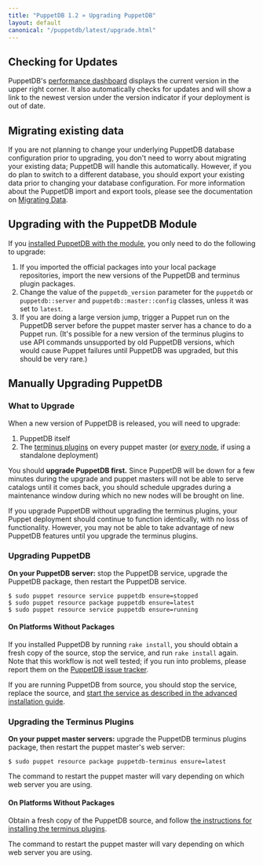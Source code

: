 ```yaml
---
title: "PuppetDB 1.2 » Upgrading PuppetDB"
layout: default
canonical: "/puppetdb/latest/upgrade.html"
---
```



[dashboard]: ./maintain_and_tune.html#monitor-the-performance-dashboard
[connect_master]: ./connect_puppet_master.html
[connect_apply]: ./connect_puppet_apply.html
[redmine]: http://projects.puppetlabs.com/projects/puppetdb/issues
[start_source]: ./install_from_source.html#step-6-start-the-puppetdb-service
[plugin_source]: ./connect_puppet_master.html#on-platforms-without-packages
[module]: ./install_via_module.html
[migrating]: ./migrate.html


Checking for Updates
-----

PuppetDB's [performance dashboard][dashboard] displays the current version in the upper right corner. It also automatically checks for updates and will show a link to the newest version under the version indicator if your deployment is out of date.

Migrating existing data
-----
If you are not planning to change your underlying PuppetDB database configuration prior to upgrading, you don't need to worry about migrating your existing data; PuppetDB will handle this automatically.  However, if you do plan to switch to a different database, you should export your existing data prior to changing your database configuration.  For more information about the PuppetDB import and export tools, please see the documentation on [Migrating Data][migrating].

Upgrading with the PuppetDB Module
-----

If you [installed PuppetDB with the module][module], you only need to do the following to upgrade:

1. If you imported the official packages into your local package repositories, import the new versions of the PuppetDB and terminus plugin packages. 
2. Change the value of the `puppetdb_version` parameter for the `puppetdb` or `puppetdb::server` and `puppetdb::master::config` classes, unless it was set to `latest`.
3. If you are doing a large version jump, trigger a Puppet run on the PuppetDB server before the puppet master server has a chance to do a Puppet run. (It's possible for a new version of the terminus plugins to use API commands unsupported by old PuppetDB versions, which would cause Puppet failures until PuppetDB was upgraded, but this should be very rare.)

Manually Upgrading PuppetDB
-----

### What to Upgrade

When a new version of PuppetDB is released, you will need to upgrade:

1. PuppetDB itself
2. The [terminus plugins][connect_master] on every puppet master (or [every node][connect_apply], if using a standalone deployment)

You should **upgrade PuppetDB first.** Since PuppetDB will be down for a few minutes during the upgrade and puppet masters will not be able to serve catalogs until it comes back, you should schedule upgrades during a maintenance window during which no new nodes will be brought on line. 

If you upgrade PuppetDB without upgrading the terminus plugins, your Puppet deployment should continue to function identically, with no loss of functionality. However, you may not be able to take advantage of new PuppetDB features until you upgrade the terminus plugins. 

### Upgrading PuppetDB

**On your PuppetDB server:** stop the PuppetDB service, upgrade the PuppetDB package, then restart the PuppetDB service. 

    $ sudo puppet resource service puppetdb ensure=stopped
    $ sudo puppet resource package puppetdb ensure=latest
    $ sudo puppet resource service puppetdb ensure=running

#### On Platforms Without Packages

If you installed PuppetDB by running `rake install`, you should obtain a fresh copy of the source, stop the service, and run `rake install` again. Note that this workflow is not well tested; if you run into problems, please report them on the [PuppetDB issue tracker][redmine].

If you are running PuppetDB from source, you should stop the service, replace the source, and [start the service as described in the advanced installation guide][start_source].

### Upgrading the Terminus Plugins

**On your puppet master servers:** upgrade the PuppetDB terminus plugins package, then restart the puppet master's web server: 

    $ sudo puppet resource package puppetdb-terminus ensure=latest

The command to restart the puppet master will vary depending on which web server you are using. 

#### On Platforms Without Packages

Obtain a fresh copy of the PuppetDB source, and follow [the instructions for installing the terminus plugins][plugin_source]. 

The command to restart the puppet master will vary depending on which web server you are using. 

